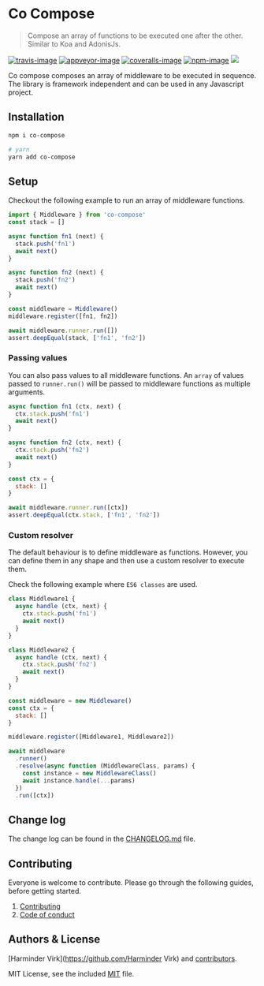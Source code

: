 # Co Compose

> Compose an array of functions to be executed one after the other. Similar to Koa and AdonisJs.

[![travis-image]][travis-url]
[![appveyor-image]][appveyor-url]
[![coveralls-image]][coveralls-url]
[![npm-image]][npm-url]
![](https://img.shields.io/badge/Uses-Typescript-294E80.svg?style=flat-square&colorA=ddd)

Co compose composes an array of middleware to be executed in sequence. The library is framework independent and can be used in any Javascript project.

## Installation

```sh
npm i co-compose

# yarn
yarn add co-compose
```

## Setup
Checkout the following example to run an array of middleware functions.

```ts
import { Middleware } from 'co-compose'
const stack = []

async function fn1 (next) {
  stack.push('fn1')
  await next()
}

async function fn2 (next) {
  stack.push('fn2')
  await next()
}

const middleware = Middleware()
middleware.register([fn1, fn2])

await middleware.runner.run([])
assert.deepEqual(stack, ['fn1', 'fn2'])
```

### Passing values
You can also pass values to all middleware functions. An `array` of values passed to `runner.run()` will be passed to middleware functions as multiple arguments.

```js
async function fn1 (ctx, next) {
  ctx.stack.push('fn1')
  await next()
}

async function fn2 (ctx, next) {
  ctx.stack.push('fn2')
  await next()
}

const ctx = {
  stack: []
}

await middleware.runner.run([ctx])
assert.deepEqual(ctx.stack, ['fn1', 'fn2'])
```

### Custom resolver
The default behaviour is to define middleware as functions. However, you can define them in any shape and then use a custom resolver to execute them. 

Check the following example where `ES6 classes` are used.

```js
class Middleware1 {
  async handle (ctx, next) {
    ctx.stack.push('fn1')
    await next()
  }
}

class Middleware2 {
  async handle (ctx, next) {
    ctx.stack.push('fn2')
    await next()
  }
}

const middleware = new Middleware()
const ctx = {
  stack: []
}

middleware.register([Middleware1, Middleware2])

await middleware
  .runner()
  .resolve(async function (MiddlewareClass, params) {
    const instance = new MiddlewareClass()
    await instance.handle(...params)
  })
  .run([ctx])
```


## Change log

The change log can be found in the [CHANGELOG.md](CHANGELOG.md) file.

## Contributing

Everyone is welcome to contribute. Please go through the following guides, before getting started.

1. [Contributing](https://adonisjs.com/contributing)
2. [Code of conduct](https://adonisjs.com/code-of-conduct)


## Authors & License
[Harminder Virk](https://github.com/Harminder Virk) and [contributors](https://github.com/poppinss/co-compose/graphs/contributors).

MIT License, see the included [MIT](LICENSE.md) file.

[travis-image]: https://img.shields.io/travis/poppinss/co-compose/master.svg?style=flat-square&logo=travis
[travis-url]: https://travis-ci.org/poppinss/co-compose "travis"

[appveyor-image]: https://img.shields.io/appveyor/ci/thetutlage/co-compose/master.svg?style=flat-square&logo=appveyor
[appveyor-url]: https://ci.appveyor.com/project/thetutlage/co-compose "appveyor"

[coveralls-image]: https://img.shields.io/coveralls/poppinss/co-compose/master.svg?style=flat-square
[coveralls-url]: https://coveralls.io/github/poppinss/co-compose "coveralls"

[npm-image]: https://img.shields.io/npm/v/co-compose.svg?style=flat-square&logo=npm
[npm-url]: https://npmjs.org/package/co-compose "npm"
